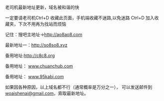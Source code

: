 老司机最新地址更新，域名被和谐的快

一定要请老司机Ctrl+D 收藏此页面，手机端收藏不迷路,以免迷路
Ctrl+D 加入收藏夹，下次不用再为找站而烦恼

记住：搜吧主地址->http://ao8ao8.com

最新地址一：http://so8so8.xyz

备用地址:http://c8c8.org

备用地址：	www.chuanchub.com

备用地址：	www.95kabi.com

如果因各种原因，以上域名都不行（通常概率是万分之一）， 可以发送邮件到 woaishenai@gmail.com，索取最新地址。
